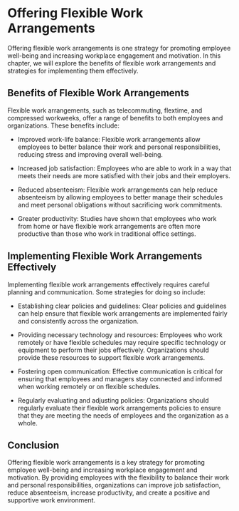 # Offering Flexible Work Arrangements

Offering flexible work arrangements is one strategy for promoting employee well-being and increasing workplace engagement and motivation. In this chapter, we will explore the benefits of flexible work arrangements and strategies for implementing them effectively.

Benefits of Flexible Work Arrangements
--------------------------------------

Flexible work arrangements, such as telecommuting, flextime, and compressed workweeks, offer a range of benefits to both employees and organizations. These benefits include:

* Improved work-life balance: Flexible work arrangements allow employees to better balance their work and personal responsibilities, reducing stress and improving overall well-being.

* Increased job satisfaction: Employees who are able to work in a way that meets their needs are more satisfied with their jobs and their employers.

* Reduced absenteeism: Flexible work arrangements can help reduce absenteeism by allowing employees to better manage their schedules and meet personal obligations without sacrificing work commitments.

* Greater productivity: Studies have shown that employees who work from home or have flexible work arrangements are often more productive than those who work in traditional office settings.

Implementing Flexible Work Arrangements Effectively
---------------------------------------------------

Implementing flexible work arrangements effectively requires careful planning and communication. Some strategies for doing so include:

* Establishing clear policies and guidelines: Clear policies and guidelines can help ensure that flexible work arrangements are implemented fairly and consistently across the organization.

* Providing necessary technology and resources: Employees who work remotely or have flexible schedules may require specific technology or equipment to perform their jobs effectively. Organizations should provide these resources to support flexible work arrangements.

* Fostering open communication: Effective communication is critical for ensuring that employees and managers stay connected and informed when working remotely or on flexible schedules.

* Regularly evaluating and adjusting policies: Organizations should regularly evaluate their flexible work arrangements policies to ensure that they are meeting the needs of employees and the organization as a whole.

Conclusion
----------

Offering flexible work arrangements is a key strategy for promoting employee well-being and increasing workplace engagement and motivation. By providing employees with the flexibility to balance their work and personal responsibilities, organizations can improve job satisfaction, reduce absenteeism, increase productivity, and create a positive and supportive work environment.
